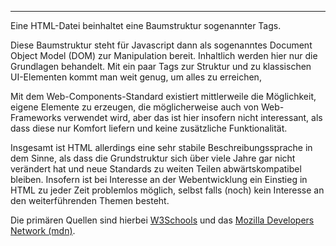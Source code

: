 ---
Eine HTML-Datei beinhaltet eine Baumstruktur sogenannter Tags.

Diese Baumstruktur steht für Javascript dann als sogenanntes Document Object Model (DOM)
zur Manipulation bereit. Inhaltlich werden hier nur die Grundlagen behandelt. Mit ein paar
Tags zur Struktur und zu klassischen UI-Elementen kommt man weit genug, um alles zu erreichen,

Mit dem Web-Components-Standard existiert mittlerweile die Möglichkeit, eigene Elemente zu
erzeugen, die möglicherweise auch von Web-Frameworks verwendet wird, aber das ist hier
insofern nicht interessant, als dass diese nur Komfort liefern und keine zusätzliche
Funktionalität.

Insgesamt ist HTML allerdings eine sehr stabile Beschreibungssprache in dem Sinne, als dass
die Grundstruktur sich über viele Jahre gar nicht verändert hat und neue Standards zu weiten
Teilen abwärtskompatibel bleiben. Insofern ist bei Interesse an der Webentwicklung ein Einstieg
in HTML zu jeder Zeit problemlos möglich, selbst falls (noch) kein Interesse an den
weiterführenden Themen besteht.

Die primären Quellen sind hierbei [W3Schools](https://www.w3schools.com/html/default.asp)
und das [Mozilla Developers Network (mdn)](https://developer.mozilla.org/en-US/).
